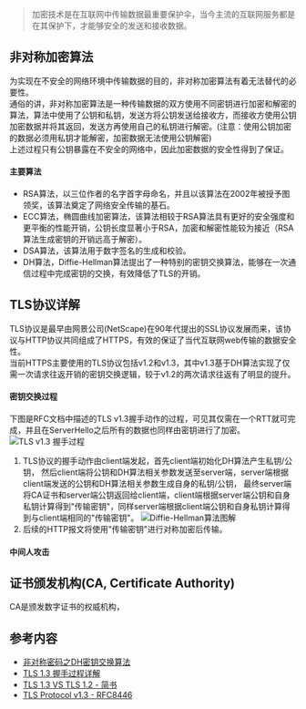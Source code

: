 > 加密技术是在互联网中传输数据最重要保护伞，当今主流的互联网服务都是在其保护下，才能够安全的发送和接收数据。

## 非对称加密算法
为实现在不安全的网络环境中传输数据的目的，非对称加密算法有着无法替代的必要性。 <br>
通俗的讲，非对称加密算法是一种传输数据的双方使用不同密钥进行加密和解密的算法，算法中使用了公钥和私钥，发送方将公钥发送给接收方，而接收方使用公钥加密数据并将其返回，发送方再使用自己的私钥进行解密。(注意：使用公钥加密的数据必须用私钥才能解密，加密数据无法使用公钥解密) <br>
上述过程只有公钥暴露在不安全的网络中，因此加密数据的安全性得到了保证。 <br>
#### 主要算法
* RSA算法，以三位作者的名字首字母命名，并且以该算法在2002年被授予图领奖，该算法奠定了网络安全传输的基石。
* ECC算法，椭圆曲线加密算法，该算法相较于RSA算法具有更好的安全强度和更平衡的性能开销，公钥长度显著小于RSA，加密和解密性能较为接近（RSA算法生成密钥的开销远高于解密）。
* DSA算法，该算法用于数字签名的生成和校验。
* DH算法，Diffie-Hellman算法提出了一种特别的密钥交换算法，能够在一次通信过程中完成密钥的交换，有效降低了TLS的开销。

## TLS协议详解
TLS协议是最早由网景公司(NetScape)在90年代提出的SSL协议发展而来，该协议与HTTP协议共同组成了HTTPS，有效的保证了当代互联网web传输的数据安全性。 <br>
当前HTTPS主要使用的TLS协议包括v1.2和v1.3，其中v1.3基于DH算法实现了仅需一次请求往返开销的密钥交换逻辑，较于v1.2的两次请求往返有了明显的提升。 <br>
#### 密钥交换过程
下图是RFC文档中描述的TLS v1.3握手动作的过程，可见其仅需在一个RTT就可完成，并且在ServerHello之后所有的数据也同样由密钥进行了加密。
![TLS v1.3 握手过程](https://img-blog.csdnimg.cn/20201210171350692.png?x-oss-process=image/watermark,type_ZmFuZ3poZW5naGVpdGk,shadow_10,text_aHR0cHM6Ly9ibG9nLmNzZG4ubmV0L2R1YW54bDExMjM0,size_16,color_FFFFFF,t_70)
1. TLS协议的握手动作由client端发起，首先client端初始化DH算法产生私钥/公钥，
然后client端将公钥和DH算法相关参数发送至server端，server端根据client端发送的公钥和DH算法相关参数生成自身的私钥/公钥，
最终server端将CA证书和server端公钥返回给client端，client端根据server端公钥和自身私钥计算得到"传输密钥"，同样server端根据client端公钥和自身私钥计算得到与client端相同的"传输密钥"。
![Diffie-Hellman算法图解](https://img-blog.csdnimg.cn/20201210184748114.png?x-oss-process=image/watermark,type_ZmFuZ3poZW5naGVpdGk,shadow_10,text_aHR0cHM6Ly9ibG9nLmNzZG4ubmV0L2R1YW54bDExMjM0,size_16,color_FFFFFF,t_70)
2. 后续的HTTP报文将使用"传输密钥"进行对称加密后传输。 <br>

#### 中间人攻击

## 证书颁发机构(CA, Certificate Authority)
CA是颁发数字证书的权威机构，

## 参考内容
* [非对称密码之DH密钥交换算法](https://blog.csdn.net/zbw18297786698/article/details/53609794)
* [TLS 1.3 握手过程详解](https://blog.csdn.net/zk3326312/article/details/80245756)
* [TLS 1.3 VS TLS 1.2 - 简书](https://www.jianshu.com/p/efe44d4a7501?utm_source=oschina-app)
* [TLS Protocol v1.3 - RFC8446](https://tools.ietf.org/html/rfc8446)

